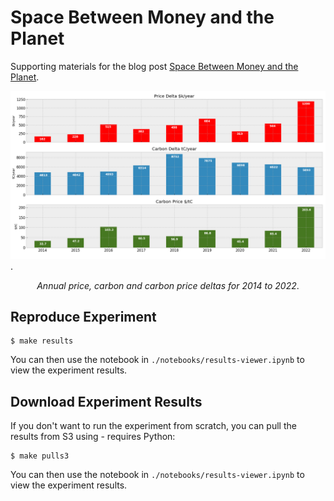 # Space Between Money and the Planet

Supporting materials for the blog post [Space Between Money and the Planet](https://adgefficiency.com/space-between-money-and-the-planet/).

![Annual price, carbon and carbon price deltas for 2014 to 2022](./static/annual.png).
<p align="center"><em>Annual price, carbon and carbon price deltas for 2014 to 2022</em>.</p>

## Reproduce Experiment

```shell
$ make results
```

You can then use the notebook in `./notebooks/results-viewer.ipynb` to view the experiment results.


## Download Experiment Results

If you don't want to run the experiment from scratch, you can pull the results from S3 using - requires Python:

```shell
$ make pulls3
```

You can then use the notebook in `./notebooks/results-viewer.ipynb` to view the experiment results.
